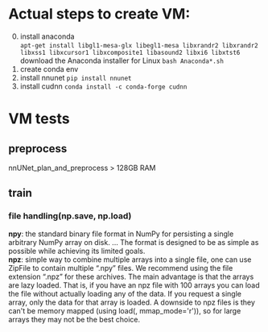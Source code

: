 # Actual steps to create VM:

0. install anaconda  
`
apt-get install libgl1-mesa-glx libegl1-mesa libxrandr2 libxrandr2 libxss1 libxcursor1 libxcomposite1 libasound2 libxi6 libxtst6
`
download the Anaconda installer for Linux
`bash Anaconda*.sh`
1. create conda env
2. install nnunet
`pip install nnunet`
3. install cudnn
`conda install -c conda-forge cudnn`

# VM tests
## preprocess
nnUNet_plan_and_preprocess  > 128GB RAM  

## train
### file handling(np.save, np.load)
**npy**: the standard binary file format in NumPy for persisting a single arbitrary NumPy array on disk. ... The format is designed to be as simple as possible while achieving its limited goals.  
**npz**: simple way to combine multiple arrays into a single file, one can use ZipFile to contain multiple “.npy” files. We recommend using the file extension “.npz” for these archives.
The main advantage is that the arrays are lazy loaded. That is, if you have an npz file with 100 arrays you can load the file without actually loading any of the data. If you request a single array, only the data for that array is loaded.
A downside to npz files is they can't be memory mapped (using load(<file>, mmap_mode='r')), so for large arrays they may not be the best choice.
